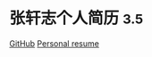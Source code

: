 

# 张轩志个人简历 <small>3.5</small>




[GitHub](https://github.com/elegypro)
[Personal resume](#docsify)